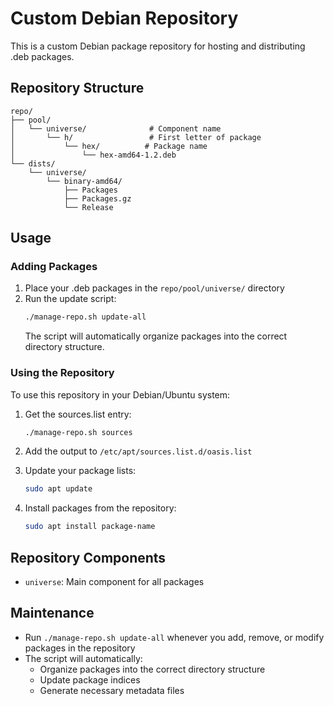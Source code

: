 # Custom Debian Repository

This is a custom Debian package repository for hosting and distributing .deb packages.

## Repository Structure

```
repo/
├── pool/
│   └── universe/              # Component name
│       └── h/                 # First letter of package
│           └── hex/          # Package name
│               └── hex-amd64-1.2.deb
└── dists/
    └── universe/
        └── binary-amd64/
            ├── Packages
            ├── Packages.gz
            └── Release
```

## Usage

### Adding Packages

1. Place your .deb packages in the `repo/pool/universe/` directory
2. Run the update script:
   ```bash
   ./manage-repo.sh update-all
   ```
   The script will automatically organize packages into the correct directory structure.

### Using the Repository

To use this repository in your Debian/Ubuntu system:

1. Get the sources.list entry:
   ```bash
   ./manage-repo.sh sources
   ```

2. Add the output to `/etc/apt/sources.list.d/oasis.list`

3. Update your package lists:
   ```bash
   sudo apt update
   ```

4. Install packages from the repository:
   ```bash
   sudo apt install package-name
   ```

## Repository Components

- `universe`: Main component for all packages

## Maintenance

- Run `./manage-repo.sh update-all` whenever you add, remove, or modify packages in the repository
- The script will automatically:
  - Organize packages into the correct directory structure
  - Update package indices
  - Generate necessary metadata files
